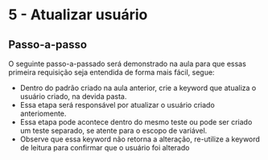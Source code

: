 # 5 - Atualizar usuário

## Passo-a-passo
O seguinte passo-a-passado será demonstrado na aula para que essas primeira requisição seja entendida de forma mais fácil, segue:

- Dentro do padrão criado na aula anterior, crie a keyword que atualiza o usuário criado, na devida pasta.
- Essa etapa será responsável por atualizar o usuário criado anteriomente.
- Essa etapa pode acontece dentro do mesmo teste ou pode ser criado um teste separado, se atente para o escopo de variável.
- Observe que essa keyword não retorna a alteração, re-utilize a keyword de leitura para confirmar que o usuário foi alterado